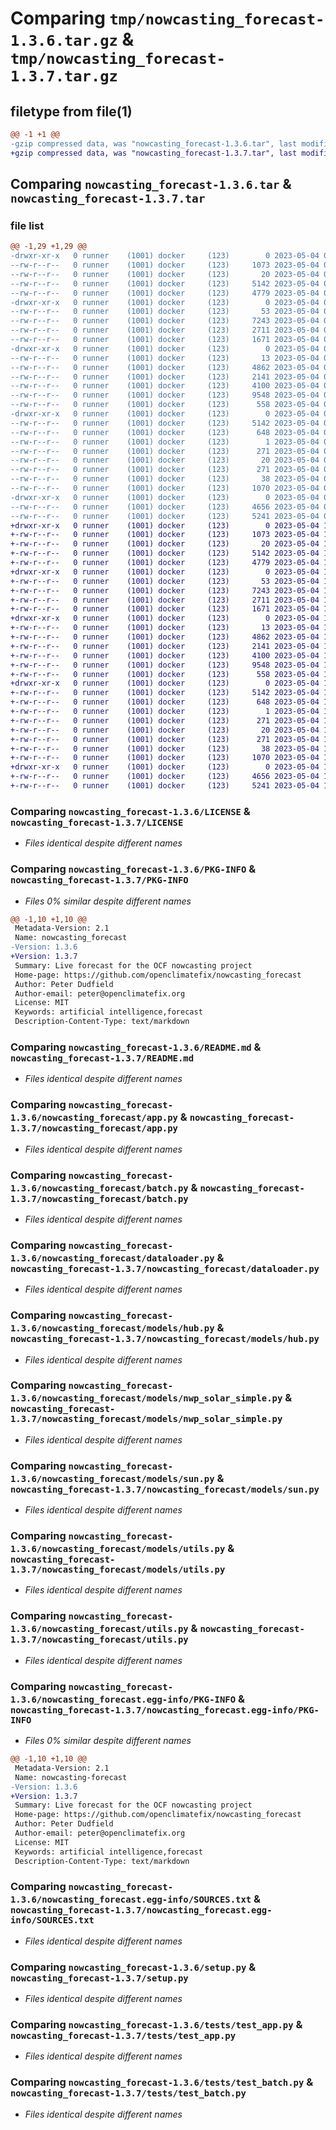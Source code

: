 # Comparing `tmp/nowcasting_forecast-1.3.6.tar.gz` & `tmp/nowcasting_forecast-1.3.7.tar.gz`

## filetype from file(1)

```diff
@@ -1 +1 @@
-gzip compressed data, was "nowcasting_forecast-1.3.6.tar", last modified: Thu May  4 08:11:20 2023, max compression
+gzip compressed data, was "nowcasting_forecast-1.3.7.tar", last modified: Thu May  4 12:24:20 2023, max compression
```

## Comparing `nowcasting_forecast-1.3.6.tar` & `nowcasting_forecast-1.3.7.tar`

### file list

```diff
@@ -1,29 +1,29 @@
-drwxr-xr-x   0 runner    (1001) docker     (123)        0 2023-05-04 08:11:20.642300 nowcasting_forecast-1.3.6/
--rw-r--r--   0 runner    (1001) docker     (123)     1073 2023-05-04 08:11:09.000000 nowcasting_forecast-1.3.6/LICENSE
--rw-r--r--   0 runner    (1001) docker     (123)       20 2023-05-04 08:11:09.000000 nowcasting_forecast-1.3.6/MANIFEST.in
--rw-r--r--   0 runner    (1001) docker     (123)     5142 2023-05-04 08:11:20.642300 nowcasting_forecast-1.3.6/PKG-INFO
--rw-r--r--   0 runner    (1001) docker     (123)     4779 2023-05-04 08:11:09.000000 nowcasting_forecast-1.3.6/README.md
-drwxr-xr-x   0 runner    (1001) docker     (123)        0 2023-05-04 08:11:20.638300 nowcasting_forecast-1.3.6/nowcasting_forecast/
--rw-r--r--   0 runner    (1001) docker     (123)       53 2023-05-04 08:11:09.000000 nowcasting_forecast-1.3.6/nowcasting_forecast/__init__.py
--rw-r--r--   0 runner    (1001) docker     (123)     7243 2023-05-04 08:11:09.000000 nowcasting_forecast-1.3.6/nowcasting_forecast/app.py
--rw-r--r--   0 runner    (1001) docker     (123)     2711 2023-05-04 08:11:09.000000 nowcasting_forecast-1.3.6/nowcasting_forecast/batch.py
--rw-r--r--   0 runner    (1001) docker     (123)     1671 2023-05-04 08:11:09.000000 nowcasting_forecast-1.3.6/nowcasting_forecast/dataloader.py
-drwxr-xr-x   0 runner    (1001) docker     (123)        0 2023-05-04 08:11:20.638300 nowcasting_forecast-1.3.6/nowcasting_forecast/models/
--rw-r--r--   0 runner    (1001) docker     (123)       13 2023-05-04 08:11:09.000000 nowcasting_forecast-1.3.6/nowcasting_forecast/models/__init__.py
--rw-r--r--   0 runner    (1001) docker     (123)     4862 2023-05-04 08:11:09.000000 nowcasting_forecast-1.3.6/nowcasting_forecast/models/hub.py
--rw-r--r--   0 runner    (1001) docker     (123)     2141 2023-05-04 08:11:09.000000 nowcasting_forecast-1.3.6/nowcasting_forecast/models/nwp_solar_simple.py
--rw-r--r--   0 runner    (1001) docker     (123)     4100 2023-05-04 08:11:09.000000 nowcasting_forecast-1.3.6/nowcasting_forecast/models/sun.py
--rw-r--r--   0 runner    (1001) docker     (123)     9548 2023-05-04 08:11:09.000000 nowcasting_forecast-1.3.6/nowcasting_forecast/models/utils.py
--rw-r--r--   0 runner    (1001) docker     (123)      558 2023-05-04 08:11:09.000000 nowcasting_forecast-1.3.6/nowcasting_forecast/utils.py
-drwxr-xr-x   0 runner    (1001) docker     (123)        0 2023-05-04 08:11:20.638300 nowcasting_forecast-1.3.6/nowcasting_forecast.egg-info/
--rw-r--r--   0 runner    (1001) docker     (123)     5142 2023-05-04 08:11:20.000000 nowcasting_forecast-1.3.6/nowcasting_forecast.egg-info/PKG-INFO
--rw-r--r--   0 runner    (1001) docker     (123)      648 2023-05-04 08:11:20.000000 nowcasting_forecast-1.3.6/nowcasting_forecast.egg-info/SOURCES.txt
--rw-r--r--   0 runner    (1001) docker     (123)        1 2023-05-04 08:11:20.000000 nowcasting_forecast-1.3.6/nowcasting_forecast.egg-info/dependency_links.txt
--rw-r--r--   0 runner    (1001) docker     (123)      271 2023-05-04 08:11:20.000000 nowcasting_forecast-1.3.6/nowcasting_forecast.egg-info/requires.txt
--rw-r--r--   0 runner    (1001) docker     (123)       20 2023-05-04 08:11:20.000000 nowcasting_forecast-1.3.6/nowcasting_forecast.egg-info/top_level.txt
--rw-r--r--   0 runner    (1001) docker     (123)      271 2023-05-04 08:11:09.000000 nowcasting_forecast-1.3.6/requirements.txt
--rw-r--r--   0 runner    (1001) docker     (123)       38 2023-05-04 08:11:20.642300 nowcasting_forecast-1.3.6/setup.cfg
--rw-r--r--   0 runner    (1001) docker     (123)     1070 2023-05-04 08:11:09.000000 nowcasting_forecast-1.3.6/setup.py
-drwxr-xr-x   0 runner    (1001) docker     (123)        0 2023-05-04 08:11:20.638300 nowcasting_forecast-1.3.6/tests/
--rw-r--r--   0 runner    (1001) docker     (123)     4656 2023-05-04 08:11:09.000000 nowcasting_forecast-1.3.6/tests/test_app.py
--rw-r--r--   0 runner    (1001) docker     (123)     5241 2023-05-04 08:11:09.000000 nowcasting_forecast-1.3.6/tests/test_batch.py
+drwxr-xr-x   0 runner    (1001) docker     (123)        0 2023-05-04 12:24:20.245618 nowcasting_forecast-1.3.7/
+-rw-r--r--   0 runner    (1001) docker     (123)     1073 2023-05-04 12:24:06.000000 nowcasting_forecast-1.3.7/LICENSE
+-rw-r--r--   0 runner    (1001) docker     (123)       20 2023-05-04 12:24:06.000000 nowcasting_forecast-1.3.7/MANIFEST.in
+-rw-r--r--   0 runner    (1001) docker     (123)     5142 2023-05-04 12:24:20.245618 nowcasting_forecast-1.3.7/PKG-INFO
+-rw-r--r--   0 runner    (1001) docker     (123)     4779 2023-05-04 12:24:06.000000 nowcasting_forecast-1.3.7/README.md
+drwxr-xr-x   0 runner    (1001) docker     (123)        0 2023-05-04 12:24:20.245618 nowcasting_forecast-1.3.7/nowcasting_forecast/
+-rw-r--r--   0 runner    (1001) docker     (123)       53 2023-05-04 12:24:06.000000 nowcasting_forecast-1.3.7/nowcasting_forecast/__init__.py
+-rw-r--r--   0 runner    (1001) docker     (123)     7243 2023-05-04 12:24:06.000000 nowcasting_forecast-1.3.7/nowcasting_forecast/app.py
+-rw-r--r--   0 runner    (1001) docker     (123)     2711 2023-05-04 12:24:06.000000 nowcasting_forecast-1.3.7/nowcasting_forecast/batch.py
+-rw-r--r--   0 runner    (1001) docker     (123)     1671 2023-05-04 12:24:06.000000 nowcasting_forecast-1.3.7/nowcasting_forecast/dataloader.py
+drwxr-xr-x   0 runner    (1001) docker     (123)        0 2023-05-04 12:24:20.245618 nowcasting_forecast-1.3.7/nowcasting_forecast/models/
+-rw-r--r--   0 runner    (1001) docker     (123)       13 2023-05-04 12:24:06.000000 nowcasting_forecast-1.3.7/nowcasting_forecast/models/__init__.py
+-rw-r--r--   0 runner    (1001) docker     (123)     4862 2023-05-04 12:24:06.000000 nowcasting_forecast-1.3.7/nowcasting_forecast/models/hub.py
+-rw-r--r--   0 runner    (1001) docker     (123)     2141 2023-05-04 12:24:06.000000 nowcasting_forecast-1.3.7/nowcasting_forecast/models/nwp_solar_simple.py
+-rw-r--r--   0 runner    (1001) docker     (123)     4100 2023-05-04 12:24:06.000000 nowcasting_forecast-1.3.7/nowcasting_forecast/models/sun.py
+-rw-r--r--   0 runner    (1001) docker     (123)     9548 2023-05-04 12:24:06.000000 nowcasting_forecast-1.3.7/nowcasting_forecast/models/utils.py
+-rw-r--r--   0 runner    (1001) docker     (123)      558 2023-05-04 12:24:06.000000 nowcasting_forecast-1.3.7/nowcasting_forecast/utils.py
+drwxr-xr-x   0 runner    (1001) docker     (123)        0 2023-05-04 12:24:20.245618 nowcasting_forecast-1.3.7/nowcasting_forecast.egg-info/
+-rw-r--r--   0 runner    (1001) docker     (123)     5142 2023-05-04 12:24:20.000000 nowcasting_forecast-1.3.7/nowcasting_forecast.egg-info/PKG-INFO
+-rw-r--r--   0 runner    (1001) docker     (123)      648 2023-05-04 12:24:20.000000 nowcasting_forecast-1.3.7/nowcasting_forecast.egg-info/SOURCES.txt
+-rw-r--r--   0 runner    (1001) docker     (123)        1 2023-05-04 12:24:20.000000 nowcasting_forecast-1.3.7/nowcasting_forecast.egg-info/dependency_links.txt
+-rw-r--r--   0 runner    (1001) docker     (123)      271 2023-05-04 12:24:20.000000 nowcasting_forecast-1.3.7/nowcasting_forecast.egg-info/requires.txt
+-rw-r--r--   0 runner    (1001) docker     (123)       20 2023-05-04 12:24:20.000000 nowcasting_forecast-1.3.7/nowcasting_forecast.egg-info/top_level.txt
+-rw-r--r--   0 runner    (1001) docker     (123)      271 2023-05-04 12:24:06.000000 nowcasting_forecast-1.3.7/requirements.txt
+-rw-r--r--   0 runner    (1001) docker     (123)       38 2023-05-04 12:24:20.245618 nowcasting_forecast-1.3.7/setup.cfg
+-rw-r--r--   0 runner    (1001) docker     (123)     1070 2023-05-04 12:24:06.000000 nowcasting_forecast-1.3.7/setup.py
+drwxr-xr-x   0 runner    (1001) docker     (123)        0 2023-05-04 12:24:20.245618 nowcasting_forecast-1.3.7/tests/
+-rw-r--r--   0 runner    (1001) docker     (123)     4656 2023-05-04 12:24:06.000000 nowcasting_forecast-1.3.7/tests/test_app.py
+-rw-r--r--   0 runner    (1001) docker     (123)     5241 2023-05-04 12:24:06.000000 nowcasting_forecast-1.3.7/tests/test_batch.py
```

### Comparing `nowcasting_forecast-1.3.6/LICENSE` & `nowcasting_forecast-1.3.7/LICENSE`

 * *Files identical despite different names*

### Comparing `nowcasting_forecast-1.3.6/PKG-INFO` & `nowcasting_forecast-1.3.7/PKG-INFO`

 * *Files 0% similar despite different names*

```diff
@@ -1,10 +1,10 @@
 Metadata-Version: 2.1
 Name: nowcasting_forecast
-Version: 1.3.6
+Version: 1.3.7
 Summary: Live forecast for the OCF nowcasting project
 Home-page: https://github.com/openclimatefix/nowcasting_forecast
 Author: Peter Dudfield
 Author-email: peter@openclimatefix.org
 License: MIT
 Keywords: artificial intelligence,forecast
 Description-Content-Type: text/markdown
```

### Comparing `nowcasting_forecast-1.3.6/README.md` & `nowcasting_forecast-1.3.7/README.md`

 * *Files identical despite different names*

### Comparing `nowcasting_forecast-1.3.6/nowcasting_forecast/app.py` & `nowcasting_forecast-1.3.7/nowcasting_forecast/app.py`

 * *Files identical despite different names*

### Comparing `nowcasting_forecast-1.3.6/nowcasting_forecast/batch.py` & `nowcasting_forecast-1.3.7/nowcasting_forecast/batch.py`

 * *Files identical despite different names*

### Comparing `nowcasting_forecast-1.3.6/nowcasting_forecast/dataloader.py` & `nowcasting_forecast-1.3.7/nowcasting_forecast/dataloader.py`

 * *Files identical despite different names*

### Comparing `nowcasting_forecast-1.3.6/nowcasting_forecast/models/hub.py` & `nowcasting_forecast-1.3.7/nowcasting_forecast/models/hub.py`

 * *Files identical despite different names*

### Comparing `nowcasting_forecast-1.3.6/nowcasting_forecast/models/nwp_solar_simple.py` & `nowcasting_forecast-1.3.7/nowcasting_forecast/models/nwp_solar_simple.py`

 * *Files identical despite different names*

### Comparing `nowcasting_forecast-1.3.6/nowcasting_forecast/models/sun.py` & `nowcasting_forecast-1.3.7/nowcasting_forecast/models/sun.py`

 * *Files identical despite different names*

### Comparing `nowcasting_forecast-1.3.6/nowcasting_forecast/models/utils.py` & `nowcasting_forecast-1.3.7/nowcasting_forecast/models/utils.py`

 * *Files identical despite different names*

### Comparing `nowcasting_forecast-1.3.6/nowcasting_forecast/utils.py` & `nowcasting_forecast-1.3.7/nowcasting_forecast/utils.py`

 * *Files identical despite different names*

### Comparing `nowcasting_forecast-1.3.6/nowcasting_forecast.egg-info/PKG-INFO` & `nowcasting_forecast-1.3.7/nowcasting_forecast.egg-info/PKG-INFO`

 * *Files 0% similar despite different names*

```diff
@@ -1,10 +1,10 @@
 Metadata-Version: 2.1
 Name: nowcasting-forecast
-Version: 1.3.6
+Version: 1.3.7
 Summary: Live forecast for the OCF nowcasting project
 Home-page: https://github.com/openclimatefix/nowcasting_forecast
 Author: Peter Dudfield
 Author-email: peter@openclimatefix.org
 License: MIT
 Keywords: artificial intelligence,forecast
 Description-Content-Type: text/markdown
```

### Comparing `nowcasting_forecast-1.3.6/nowcasting_forecast.egg-info/SOURCES.txt` & `nowcasting_forecast-1.3.7/nowcasting_forecast.egg-info/SOURCES.txt`

 * *Files identical despite different names*

### Comparing `nowcasting_forecast-1.3.6/setup.py` & `nowcasting_forecast-1.3.7/setup.py`

 * *Files identical despite different names*

### Comparing `nowcasting_forecast-1.3.6/tests/test_app.py` & `nowcasting_forecast-1.3.7/tests/test_app.py`

 * *Files identical despite different names*

### Comparing `nowcasting_forecast-1.3.6/tests/test_batch.py` & `nowcasting_forecast-1.3.7/tests/test_batch.py`

 * *Files identical despite different names*

